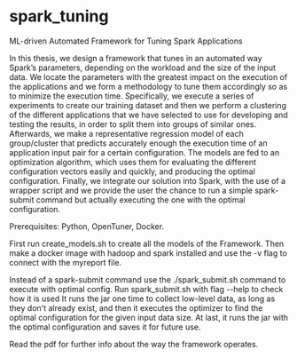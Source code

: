 # spark_tuning
ML-driven Automated Framework for Tuning Spark Applications

In this thesis, we design a framework that tunes in an automated way Spark’s parameters, depending on the workload and the size of the input data. We locate the parameters with the greatest impact on the execution of the applications and we form a methodology to tune them accordingly so as to minimize the execution time. Specifically, we execute a
series of experiments to create our training dataset and then we perform a clustering of the different applications that we have selected to use for developing and testing the results, in order to split them into groups of similar ones. Afterwards, we make a representative regression model of each group/cluster that predicts accurately enough the execution time of an application input pair for a certain configuration. The models are fed to an optimization algorithm, which uses them for evaluating the different configuration vectors easily and quickly, and producing the optimal configuration. Finally, we integrate our solution into Spark, with the use of a wrapper script and we provide the user the chance to run a simple spark-submit command but actually executing the one with the optimal configuration.

Prerequisites: Python, OpenTuner, Docker. 

First run create_models.sh to create all the models of the Framework. 
Then make a docker image with hadoop and spark installed and use the -v flag to connect with the myreport file. 

Instead of a spark-submit command use the ./spark_submit.sh command to execute with optimal config. 
Run spark_submit.sh with flag --help to check how it is used
It runs the jar one time to collect low-level data, 
as long as they don't already exist, and then it executes the 
optimizer to find the optimal configuration for the given input 
data size. At last, it runs the jar with the optimal configuration
and saves it for future use.

Read the pdf for further info about the way the framework operates.
